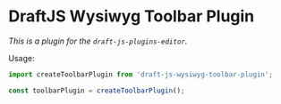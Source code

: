 # DraftJS Wysiwyg Toolbar Plugin

*This is a plugin for the `draft-js-plugins-editor`.*

Usage:

```js
import createToolbarPlugin from 'draft-js-wysiwyg-toolbar-plugin';

const toolbarPlugin = createToolbarPlugin();
```
